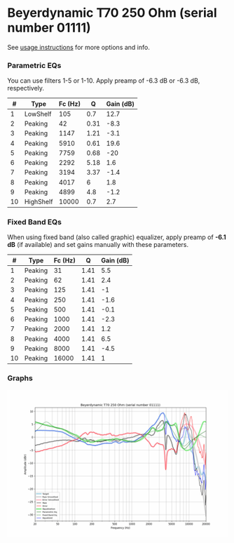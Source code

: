 # Beyerdynamic T70 250 Ohm (serial number 01111)
See [usage instructions](https://github.com/jaakkopasanen/AutoEq#usage) for more options and info.

### Parametric EQs
You can use filters 1-5 or 1-10. Apply preamp of -6.3 dB or -6.3 dB, respectively.

|   # | Type      |   Fc (Hz) |    Q |   Gain (dB) |
|-----|-----------|-----------|------|-------------|
|   1 | LowShelf  |       105 | 0.7  |        12.7 |
|   2 | Peaking   |        42 | 0.31 |        -8.3 |
|   3 | Peaking   |      1147 | 1.21 |        -3.1 |
|   4 | Peaking   |      5910 | 0.61 |        19.6 |
|   5 | Peaking   |      7759 | 0.68 |       -20   |
|   6 | Peaking   |      2292 | 5.18 |         1.6 |
|   7 | Peaking   |      3194 | 3.37 |        -1.4 |
|   8 | Peaking   |      4017 | 6    |         1.8 |
|   9 | Peaking   |      4899 | 4.8  |        -1.2 |
|  10 | HighShelf |     10000 | 0.7  |         2.7 |

### Fixed Band EQs
When using fixed band (also called graphic) equalizer, apply preamp of **-6.1 dB** (if available) and set gains manually with these parameters.

|   # | Type    |   Fc (Hz) |    Q |   Gain (dB) |
|-----|---------|-----------|------|-------------|
|   1 | Peaking |        31 | 1.41 |         5.5 |
|   2 | Peaking |        62 | 1.41 |         2.4 |
|   3 | Peaking |       125 | 1.41 |        -1   |
|   4 | Peaking |       250 | 1.41 |        -1.6 |
|   5 | Peaking |       500 | 1.41 |        -0.1 |
|   6 | Peaking |      1000 | 1.41 |        -2.3 |
|   7 | Peaking |      2000 | 1.41 |         1.2 |
|   8 | Peaking |      4000 | 1.41 |         6.5 |
|   9 | Peaking |      8000 | 1.41 |        -4.5 |
|  10 | Peaking |     16000 | 1.41 |         1   |

### Graphs
![](./Beyerdynamic%20T70%20250%20Ohm%20(serial%20number%2001111).png)

